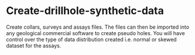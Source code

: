 # Create-drillhole-synthetic-data
Create collars, surveys and assays files. The files can then be imported into any geological commercial software to create pseudo holes. You will have control over the type of data distribution created i.e. normal or  skewed dataset for the assays. 
